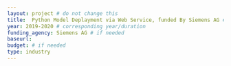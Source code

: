 ```yaml
---
layout: project # do not change this
title: 	Python Model Deplayment via Web Service, funded By Siemens AG # title of the project
year: 2019-2020	# corresponding year/duration
funding_agency: Siemens AG # if needed
baseurl: 
budget: # if needed
type: industry
---
```


